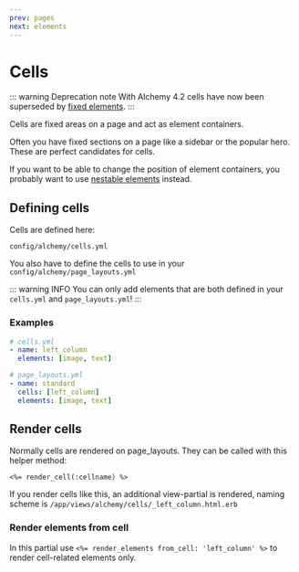 ```yaml
---
prev: pages
next: elements
---
```


# Cells

::: warning Deprecation note
With Alchemy 4.2 cells have now been superseded by [fixed elements](elements.html#render-a-group-of-elements-on-a-fixed-place-on-the-page).
:::

Cells are fixed areas on a page and act as element containers.

Often you have fixed sections on a page like a sidebar or the popular hero. These are perfect candidates for cells.

If you want to be able to change the position of element containers, you probably want to use [nestable elements](elements.html#nestable-elements) instead.

## Defining cells

Cells are defined here:

~~~
config/alchemy/cells.yml
~~~

You also have to define the cells to use in your `config/alchemy/page_layouts.yml`

::: warning INFO
You can only add elements that are both defined in your `cells.yml` and `page_layouts.yml`!
:::

### Examples

~~~ yaml
# cells.yml
- name: left_column
  elements: [image, text]
~~~

~~~ yaml
# page_layouts.yml
- name: standard
  cells: [left_column]
  elements: [image, text]
~~~

## Render cells

Normally cells are rendered on page_layouts. They can be called with this helper method:

~~~ erb
<%= render_cell(:cellname) %>
~~~

If you render cells like this, an additional view-partial is rendered, naming scheme is `/app/views/alchemy/cells/_left_column.html.erb`

### Render elements from cell

In this partial use `<%= render_elements from_cell: 'left_column' %>` to render cell-related elements only.
